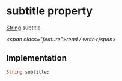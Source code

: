 


# subtitle property







[String](https:api.flutter.dev/flutter/dart-core/String-class.html) subtitle
  
_\<span class="feature"\>read / write\</span\>_






## Implementation

```dart
String subtitle;
```







